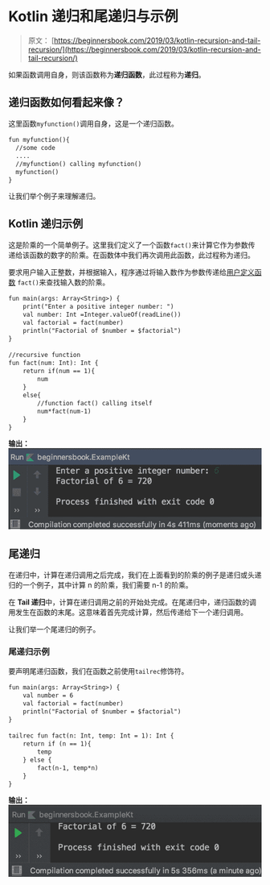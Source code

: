 # Kotlin 递归和尾递归与示例

> 原文： [https://beginnersbook.com/2019/03/kotlin-recursion-and-tail-recursion/](https://beginnersbook.com/2019/03/kotlin-recursion-and-tail-recursion/)

如果函数调用自身，则该函数称为**递归函数**，此过程称为**递归**。

## 递归函数如何看起来像？

这里函数`myfunction()`调用自身，这是一个递归函数。

```
fun myfunction(){    
  //some code  
  ....
  //myfunction() calling myfunction()
  myfunction()   
}
```

让我们举个例子来理解递归。

## Kotlin 递归示例

这是阶乘的一个简单例子。这里我们定义了一个函数`fact()`来计算它作为参数传递给该函数的数字的阶乘。在函数体中我们再次调用此函数，此过程称为递归。

要求用户输入正整数，并根据输入，程序通过将输入数作为参数传递给[用户定义函数](https://beginnersbook.com/2019/02/kotlin-function/) `fact()`来查找输入数的阶乘。

```
fun main(args: Array<String>) {
    print("Enter a positive integer number: ")
    val number: Int =Integer.valueOf(readLine())
    val factorial = fact(number)
    println("Factorial of $number = $factorial")
}

//recursive function
fun fact(num: Int): Int {
    return if(num == 1){
        num
    }
    else{
        //function fact() calling itself
        num*fact(num-1)
    }
}
```

**输出：**
![Kotlin Recursion example](img/522fd99bc8ccac229d3c8b2ab55c096e.jpg)

## 尾递归

在递归中，计算在递归调用之后完成，我们在上面看到的阶乘的例子是递归或头递归的一个例子，其中计算 n 的阶乘，我们需要 n-1 的阶乘。

在 **Tail 递归**中，计算在递归调用之前的开始处完成。在尾递归中，递归函数的调用发生在函数的末尾。这意味着首先完成计算，然后传递给下一个递归调用。

让我们举一个尾递归的例子。

### 尾递归示例

要声明尾递归函数，我们在函数之前使用`tailrec`修饰符。

```
fun main(args: Array<String>) {
    val number = 6
    val factorial = fact(number)
    println("Factorial of $number = $factorial")
}

tailrec fun fact(n: Int, temp: Int = 1): Int {
    return if (n == 1){
        temp
    } else {
        fact(n-1, temp*n)
    }
}
```

**输出：**
![Tail Recursion](img/fe70490bd903e10b2b10367ad0b82584.jpg)
